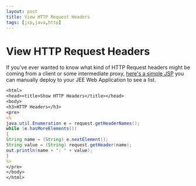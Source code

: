 ```yaml
---
layout: post
title: View HTTP Request Headers
tags: [jsp,java,http]
---
```


# View HTTP Request Headers 
If you've ever wanted to know what kind of HTTP Request headers might be coming from a client or some intermediate proxy, [here's a simple JSP](https://github.com/dougbreaux/Java-Web-Tools/blob/master/WebContent/ShowHeaders.jsp) you can manually deploy to your JEE Web Application to see a list.

```jsp
<html>  
<head><title>Show HTTP Headers</title></head>  
<body>  
<h3>HTTP Headers</h3>  
<pre>  
<%  
java.util.Enumeration e = request.getHeaderNames();  
while (e.hasMoreElements())  
{  
String name = (String) e.nextElement();  
String value = (String) request.getHeader(name);  
out.println(name + ": " + value);  
}  
%>  
</pre>  
</body>  
</html>  
```
